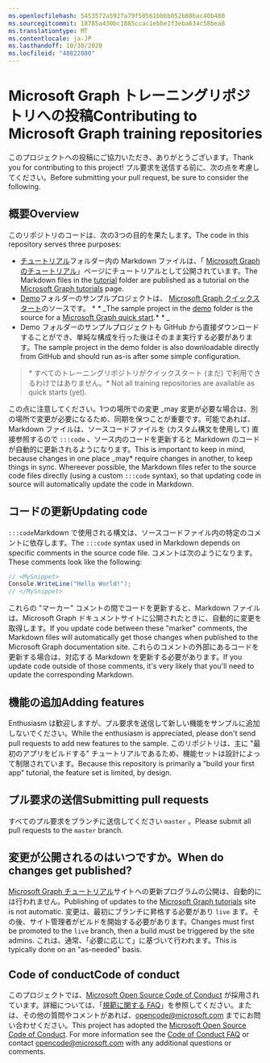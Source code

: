 ```yaml
---
ms.openlocfilehash: 5453572a5927a79f50561bbbb052b88bac40b480
ms.sourcegitcommit: 18785a430bc1885ccac1ebbe1f3eba634c58bea8
ms.translationtype: MT
ms.contentlocale: ja-JP
ms.lasthandoff: 10/30/2020
ms.locfileid: "48822880"
---
```

# <a name="contributing-to-microsoft-graph-training-repositories"></a><span data-ttu-id="f1dee-101">Microsoft Graph トレーニングリポジトリへの投稿</span><span class="sxs-lookup"><span data-stu-id="f1dee-101">Contributing to Microsoft Graph training repositories</span></span>

<span data-ttu-id="f1dee-102">このプロジェクトへの投稿にご協力いただき、ありがとうございます。</span><span class="sxs-lookup"><span data-stu-id="f1dee-102">Thank you for contributing to this project!</span></span> <span data-ttu-id="f1dee-103">プル要求を送信する前に、次の点を考慮してください。</span><span class="sxs-lookup"><span data-stu-id="f1dee-103">Before submitting your pull request, be sure to consider the following.</span></span>

## <a name="overview"></a><span data-ttu-id="f1dee-104">概要</span><span class="sxs-lookup"><span data-stu-id="f1dee-104">Overview</span></span>

<span data-ttu-id="f1dee-105">このリポジトリのコードは、次の3つの目的を果たします。</span><span class="sxs-lookup"><span data-stu-id="f1dee-105">The code in this repository serves three purposes:</span></span>

- <span data-ttu-id="f1dee-106">[チュートリアル](/tutorial)フォルダー内の Markdown ファイルは、「 [Microsoft Graph のチュートリアル](https://docs.microsoft.com/graph/tutorials)」ページにチュートリアルとして公開されています。</span><span class="sxs-lookup"><span data-stu-id="f1dee-106">The Markdown files in the [tutorial](/tutorial) folder are published as a tutorial on the [Microsoft Graph tutorials](https://docs.microsoft.com/graph/tutorials) page.</span></span>
- <span data-ttu-id="f1dee-107">[Demo](/demo)フォルダーのサンプルプロジェクトは、 [Microsoft Graph クイックスタート](https://developer.microsoft.com/graph/quick-start)のソースです。 \* *\** _</span><span class="sxs-lookup"><span data-stu-id="f1dee-107">The sample project in the [demo](/demo) folder is the source for a [Microsoft Graph quick start](https://developer.microsoft.com/graph/quick-start).\* *\** _</span></span>
- <span data-ttu-id="f1dee-108">Demo フォルダーのサンプルプロジェクトも GitHub から直接ダウンロードすることができ、単純な構成を行った後はそのまま実行する必要があります。</span><span class="sxs-lookup"><span data-stu-id="f1dee-108">The sample project in the demo folder is also downloadable directly from GitHub and should run as-is after some simple configuration.</span></span>

> <span data-ttu-id="f1dee-109">_*\**_ すべてのトレーニングリポジトリがクイックスタート (まだ) で利用できるわけではありません。</span><span class="sxs-lookup"><span data-stu-id="f1dee-109">_*\**_ Not all training repositories are available as quick starts (yet).</span></span>

<span data-ttu-id="f1dee-110">この点に注意してください。1つの場所での変更 _may 変更が必要な場合は、別の場所で変更が必要になるため、同期を保つことが重要です。可能であれば、Markdown ファイルは、ソースコードファイルを (カスタム構文を使用して) 直接参照するので `:::code` 、ソース内のコードを更新すると Markdown のコードが自動的に更新されるようになります。</span><span class="sxs-lookup"><span data-stu-id="f1dee-110">This is important to keep in mind, because changes in one place _may\* require changes in another, to keep things in sync. Whereever possible, the Markdown files refer to the source code files directly (using a custom `:::code` syntax), so that updating code in source will automatically update the code in Markdown.</span></span>

## <a name="updating-code"></a><span data-ttu-id="f1dee-111">コードの更新</span><span class="sxs-lookup"><span data-stu-id="f1dee-111">Updating code</span></span>

<span data-ttu-id="f1dee-112">`:::code`Markdown で使用される構文は、ソースコードファイル内の特定のコメントに依存します。</span><span class="sxs-lookup"><span data-stu-id="f1dee-112">The `:::code` syntax used in Markdown depends on specific comments in the source code file.</span></span> <span data-ttu-id="f1dee-113">コメントは次のようになります。</span><span class="sxs-lookup"><span data-stu-id="f1dee-113">These comments look like the following:</span></span>

```csharp
// <MySnippet>
Console.WriteLine("Hello World!");
// </MySnippet>
```

<span data-ttu-id="f1dee-114">これらの "マーカー" コメントの間でコードを更新すると、Markdown ファイルは、Microsoft Graph ドキュメントサイトに公開されたときに、自動的に変更を取得します。</span><span class="sxs-lookup"><span data-stu-id="f1dee-114">If you update code between these "marker" comments, the Markdown files will automatically get those changes when published to the Microsoft Graph documentation site.</span></span> <span data-ttu-id="f1dee-115">これらのコメントの外部にあるコードを更新する場合は、対応する Markdown を更新する必要があります。</span><span class="sxs-lookup"><span data-stu-id="f1dee-115">If you update code outside of those comments, it's very likely that you'll need to update the corresponding Markdown.</span></span>

## <a name="adding-features"></a><span data-ttu-id="f1dee-116">機能の追加</span><span class="sxs-lookup"><span data-stu-id="f1dee-116">Adding features</span></span>

<span data-ttu-id="f1dee-117">Enthusiasm は歓迎しますが、プル要求を送信して新しい機能をサンプルに追加しないでください。</span><span class="sxs-lookup"><span data-stu-id="f1dee-117">While the enthusiasm is appreciated, please don't send pull requests to add new features to the sample.</span></span> <span data-ttu-id="f1dee-118">このリポジトリは、主に "最初のアプリをビルドする" チュートリアルであるため、機能セットは設計によって制限されています。</span><span class="sxs-lookup"><span data-stu-id="f1dee-118">Because this repository is primarily a "build your first app" tutorial, the feature set is limited, by design.</span></span>

## <a name="submitting-pull-requests"></a><span data-ttu-id="f1dee-119">プル要求の送信</span><span class="sxs-lookup"><span data-stu-id="f1dee-119">Submitting pull requests</span></span>

<span data-ttu-id="f1dee-120">すべてのプル要求をブランチに送信してください `master` 。</span><span class="sxs-lookup"><span data-stu-id="f1dee-120">Please submit all pull requests to the `master` branch.</span></span>

<!-- markdownlint-disable MD026 -->
## <a name="when-do-changes-get-published"></a><span data-ttu-id="f1dee-121">変更が公開されるのはいつですか。</span><span class="sxs-lookup"><span data-stu-id="f1dee-121">When do changes get published?</span></span>

<span data-ttu-id="f1dee-122">[Microsoft Graph チュートリアル](https://docs.microsoft.com/graph/tutorials)サイトへの更新プログラムの公開は、自動的には行われません。</span><span class="sxs-lookup"><span data-stu-id="f1dee-122">Publishing of updates to the [Microsoft Graph tutorials](https://docs.microsoft.com/graph/tutorials) site is not automatic.</span></span> <span data-ttu-id="f1dee-123">変更は、最初にブランチに昇格する必要があり `live` ます。その後、サイト管理者がビルドを開始する必要があります。</span><span class="sxs-lookup"><span data-stu-id="f1dee-123">Changes must first be promoted to the `live` branch, then a build must be triggered by the site admins.</span></span> <span data-ttu-id="f1dee-124">これは、通常、「必要に応じて」に基づいて行われます。</span><span class="sxs-lookup"><span data-stu-id="f1dee-124">This is typically done on an "as-needed" basis.</span></span>

## <a name="code-of-conduct"></a><span data-ttu-id="f1dee-125">Code of conduct</span><span class="sxs-lookup"><span data-stu-id="f1dee-125">Code of conduct</span></span>

<span data-ttu-id="f1dee-p106">このプロジェクトでは、[Microsoft Open Source Code of Conduct](https://opensource.microsoft.com/codeofconduct/) が採用されています。詳細については、「[規範に関する FAQ](https://opensource.microsoft.com/codeofconduct/faq/)」を参照してください。または、その他の質問やコメントがあれば、[opencode@microsoft.com](mailto:opencode@microsoft.com) までにお問い合わせください。</span><span class="sxs-lookup"><span data-stu-id="f1dee-p106">This project has adopted the [Microsoft Open Source Code of Conduct](https://opensource.microsoft.com/codeofconduct/). For more information see the [Code of Conduct FAQ](https://opensource.microsoft.com/codeofconduct/faq/) or contact [opencode@microsoft.com](mailto:opencode@microsoft.com) with any additional questions or comments.</span></span>
